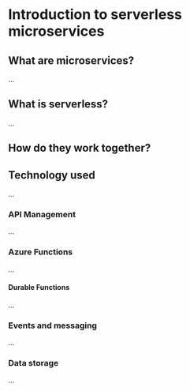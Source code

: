 # Introduction to serverless microservices

## What are microservices?

...

## What is serverless?

...

## How do they work together?

## Technology used

...

### API Management

...

### Azure Functions

...

#### Durable Functions

...

### Events and messaging

...

### Data storage

...
